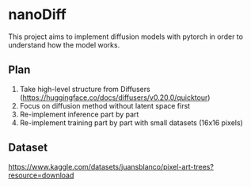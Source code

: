 # nanoDiff

This project aims to implement diffusion models with pytorch in order to
understand how the model works.

## Plan

1. Take high-level structure from Diffusers
   (https://huggingface.co/docs/diffusers/v0.20.0/quicktour)
2. Focus on diffusion method without latent space first
3. Re-implement inference part by part
4. Re-implement training part by part with small datasets (16x16 pixels)

## Dataset

https://www.kaggle.com/datasets/juansblanco/pixel-art-trees?resource=download
